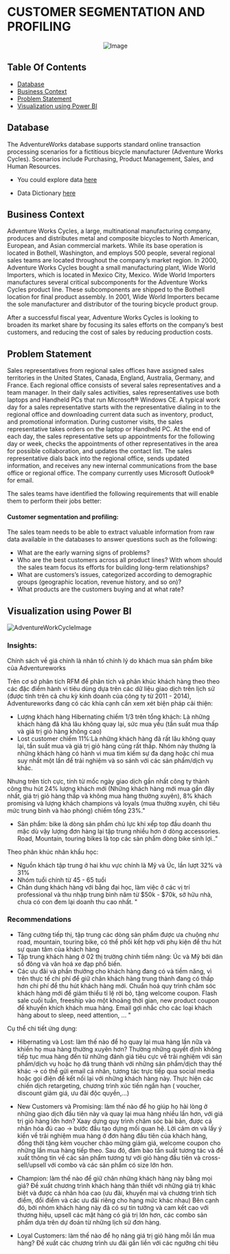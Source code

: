 # CUSTOMER SEGMENTATION AND PROFILING
<p align="center">
<img src="https://github.com/Hoaithomint/Power-BI/assets/141213880/713cd937-3ba5-401d-b318-d8f4ea2a5758" alt="Image">

## Table Of Contents
  
  - [Database](#database)
  - [Business Context](#business-context)
  - [Problem Statement](#problem-statement)
  - [Visualization using Power BI](#visualization-using-power-bi)

## Database
The AdventureWorks database supports standard online transaction processing scenarios for a fictitious bicycle manufacturer (Adventure Works Cycles). Scenarios include Purchasing, Product Management, Sales, and Human Resources.

- You could explore data [here](https://console.cloud.google.com/bigquery?authuser=0&project=adventureworks2019&ws=!1m0&pli=1)

- Data Dictionary [here](https://drive.google.com/file/d/15kCAbYbG0pchpVHmkV_2CeLfAFe1D9_5/view?usp=sharing)

## Business Context

Adventure Works Cycles, a large, multinational manufacturing company,  produces and distributes metal and composite bicycles to North American, European,  and Asian commercial markets. While its base operation is located in Bothell,   Washington, and employs 500 people, several regional sales teams are located throughout the company’s market region. In 2000, Adventure Works Cycles bought a   small manufacturing plant, Wide World Importers, which is located in Mexico City,  Mexico. Wide World Importers manufactures several critical subcomponents for the  Adventure Works Cycles product line. These subcomponents are shipped to the Bothell  location for final product assembly. In 2001, Wide World Importers became the sole  manufacturer and distributor of the touring bicycle product group. 

After a successful fiscal year, Adventure Works Cycles is looking to broaden its  market share by focusing its sales efforts on the company’s best customers, and reducing the cost  of sales by reducing production costs.

## Problem Statement

Sales representatives from regional sales offices have assigned sales territories in the United States, Canada, England, Australia, Germany, and France. Each regional office consists of several sales representatives and a team manager. In their daily sales activities, sales representatives use both laptops and Handheld PCs that run Microsoft® Windows CE. A typical work day for a sales representative starts with the representative dialing in to the regional office and downloading current data such as inventory, product, and promotional information. During customer visits, the sales representative takes orders on the laptop or Handheld PC. At the end of each day, the sales representative sets up appointments for the following day or week, checks the appointments of other representatives in the area for possible collaboration, and updates the contact list. The sales representative dials back into the regional office, sends updated information, and receives any new internal communications from the base office or regional office. The company currently uses Microsoft Outlook® for email. 

The sales teams have identified the following requirements that will enable them to perform their jobs better: 

#### Customer segmentation and profiling: 
The sales team needs to be able to extract valuable information from raw data available in the databases to answer questions such as the following: 
- What are the early warning signs of problems? 
- Who are the best customers across all product lines? With whom should the sales team focus its efforts for building long-term relationships? 
- What are customers’s issues, categorized according to demographic groups (geographic location, revenue history, and so on)? 
- What products are the customers buying and at what rate?

## Visualization using Power BI
![AdventureWorkCycleImage](https://github.com/Hoaithomint/Power-BI/assets/141213880/f1e0a0c9-db25-453b-bca5-c4e708e7c89a)
### Insights:
Chính sách về giá chính là nhân tố chính lý do khách mua sản phẩm bike của Adventureworks

Trên cơ sở phân tích RFM để phân tích và phân khúc khách hàng theo theo các đặc điểm hành vi tiêu dùng dựa trên các dữ liệu giao dịch trên lịch sử (được tính trên cả chu kỳ kinh doanh của công ty từ 2011 - 2014), Adventureworks đang có các khía cạnh cần xem xét biện pháp cải thiện:
- Lượng khách hàng Hibernating chiếm 1/3 trên tổng khách: Là những khách hàng đã khá lâu không quay lại, sức mua yếu (tần suất mua thấp và giá trị giỏ hàng không cao)
- Lost customer chiếm 11%:Là những khách hàng đã rất lâu không quay lại, tần suất mua và giá trị giỏ hàng cũng rất thấp. Nhóm này thường là những khách hàng có hành vi mua tìm kiếm sự đa dạng hoặc chỉ mua suy nhất một lần để trải nghiệm và so sánh với các sản phẩm/dịch vụ khác.

Nhưng trên tích cực, tính từ mốc ngày giao dịch gần nhất công ty thành công thu hút 24% lượng khách mới (Những khách hàng mới mua gần đây nhất, giá trị giỏ hàng thấp và không mua hàng thường xuyên), 8% khách promising và lượng khách champions và loyals (mua thường xuyên, chi tiêu mức trung bình và hào phóng) chiếm tổng 23%."

- Sản phẩm: bike là dòng sản phẩm chủ lực khi xếp top đầu doanh thu mặc dù vậy lượng đơn hàng lại tập trung nhiều hơn ở dòng accessories.
Road, Mountain,  touring bikes là top các sản phẩm dòng bike sinh lợi.."

Theo phân khúc nhân khẩu học:
- Nguồn khách tập trung ở hai khu vực chính là Mỹ và Úc, lần lượt 32% và 31%
- Nhóm tuổi chính từ 45 - 65 tuổi
- Chân dung khách hàng với bằng đại học, làm việc ở các vị trí professional và thu nhập trung bình năm từ $50k - $70k, sở hữu nhà, chưa có con đem lại doanh thu cao nhất. "

### Recommendations
- Tăng cường tiếp thị, tập trung các dòng sản phẩm được ưa chuộng như road, mountain, touring bike, có thể phối kết hợp với phụ kiện để thu hút sự quan tâm của khách hàng
- Tập trung khách hàng ở 02 thị trường chính tiềm năng: Úc và Mỹ bởi dân số đông và văn hoá xe đạp phổ biến.
- Các ưu đãi và phần thưởng cho khách hàng đang có và tiềm năng, vì trên thực tế chi phí để giữ chân khách hàng trung thành đang có thấp hơn chi phí để thu hút khách hàng mới. 
Chuẩn hoá quy trình chăm sóc khách hàng mới để giảm thiểu tỉ lệ rời bỏ, tặng welcome coupon.
Flash sale cuối tuần, freeship vào một khoảng thời gian, new product coupon để khuyến khích khách mua hàng.
Email gợi nhắc cho các loại khách hàng about to sleep, need attention, ... "

Cụ thể chi tiết ứng dụng:
- Hibernating và Lost: làm thế nào để họ quay lại mua hàng lần nữa và khiến họ mua hàng thường xuyên hơn?
Thường những quyết định không tiếp tục mua hàng đến từ những đánh giá tiêu cực về trải nghiệm với sản phẩm/dịch vụ hoặc họ đã trung thành với những sản phẩm/dịch thay thế khác -> có thể gửi email cá nhân, tương tác trực tiếp qua social media hoặc gọi điện để kết nối lại với những khách hàng này.
Thực hiện các chiến dịch retargeting, chương trình xúc tiến ngắn hạn ( voucher, discount giảm giá, ưu đãi độc quyền,…)

- New Customers và Promising: làm thế nào để họ giúp họ hài lòng ở những giao dịch đầu tiên này và quay lại mua hàng nhiều lần hơn, với giá trị giỏ hàng lớn hơn?
Xaay dựng  quy trình chăm sóc bài bản, được cá nhân hóa đủ cao -> bước đầu tạo dựng mối quan hệ.
Lời cảm ơn và lấy ý kiến về trải nghiệm mua hàng ở đơn hàng đầu tiên của khách hàng, đồng thời tặng kèm voucher chào mừng giảm giá, welcome coupon cho những lần mua hàng tiếp theo. Sau đó, đảm bảo tần suất tương tác và đề xuất thông tin về các sản phẩm tương tự với giỏ hàng đầu tiên và cross-sell/upsell với combo và các sản phẩm có size lớn hơn.

- Champion: làm thế nào để giữ chân những khách hàng này bằng mọi giá?
Đề xuất chương trình khách hàng thân thiết với những giá trị khác biệt và được cá nhân hóa cao (ưu đãi, khuyến mại và chương trình tích điểm, đổi điểm và các ưu đãi riêng cho hạng mức khác nhau)
Bên cạnh đó, bởi nhóm khách hàng này đã có sự tin tưởng và cam kết cao với thương hiệu, upsell các mặt hàng có giá trị lớn hơn, các combo sản phẩm dựa trên dự đoán từ những lịch sử đơn hàng.

- Loyal Customers: làm thế nào để họ nâng giá trị giỏ hàng mỗi lần mua hàng?
Đề xuất các chương trình ưu đãi gắn liền với các ngưỡng chi tiêu

